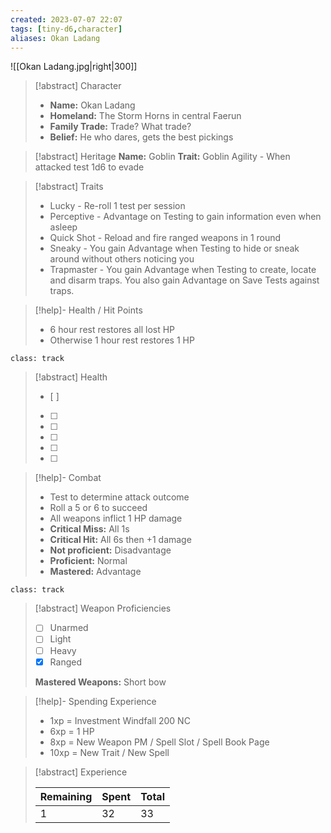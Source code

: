 ```yaml
---
created: 2023-07-07 22:07
tags: [tiny-d6,character]
aliases: Okan Ladang
---
```

![[Okan Ladang.jpg|right|300]]

> [!abstract] Character
> - **Name:** Okan Ladang
> - **Homeland:** The Storm Horns in central Faerun
> - **Family Trade:** Trade? What trade?
> - **Belief:** He who dares, gets the best pickings

> [!abstract] Heritage
> **Name:**  Goblin
> **Trait:** Goblin Agility - When attacked test 1d6 to evade

> [!abstract] Traits
> - Lucky - Re-roll 1 test per session
> - Perceptive - Advantage on Testing to gain information even when asleep
> - Quick Shot - Reload and fire ranged weapons in 1 round
> - Sneaky - You gain Advantage when Testing to hide or sneak around without others noticing you
> - Trapmaster - You gain Advantage when Testing to create, locate and disarm traps. You also gain Advantage on Save Tests against traps.

> [!help]- Health / Hit Points
> - 6 hour rest restores all lost HP
> - Otherwise 1 hour rest restores 1 HP

`class: track`
> [!abstract] Health
> - [ ] 
> - [ ] 
> - [ ] 
> - [ ] 
> - [ ] 
> - [ ] 

> [!help]- Combat
> - Test to determine attack outcome
> - Roll a 5 or 6 to succeed
> - All weapons inflict 1 HP damage
> - **Critical Miss:** All 1s
> - **Critical Hit:** All 6s then +1 damage
> - **Not proficient:** Disadvantage
> - **Proficient:** Normal
> - **Mastered:** Advantage

`class: track`
> [!abstract] Weapon Proficiencies
> - [ ] Unarmed
> - [ ] Light
> - [ ] Heavy
> - [x] Ranged
>
> **Mastered Weapons:** Short bow

> [!help]- Spending Experience
> - 1xp = Investment Windfall 200 NC  
> - 6xp = 1 HP
> - 8xp = New Weapon PM / Spell Slot / Spell Book Page  
> - 10xp = New Trait / New Spell  

> [!abstract] Experience
> 
> | Remaining | Spent | Total |
> | -- | -- | -- |
> |1 | 32 | 33 |